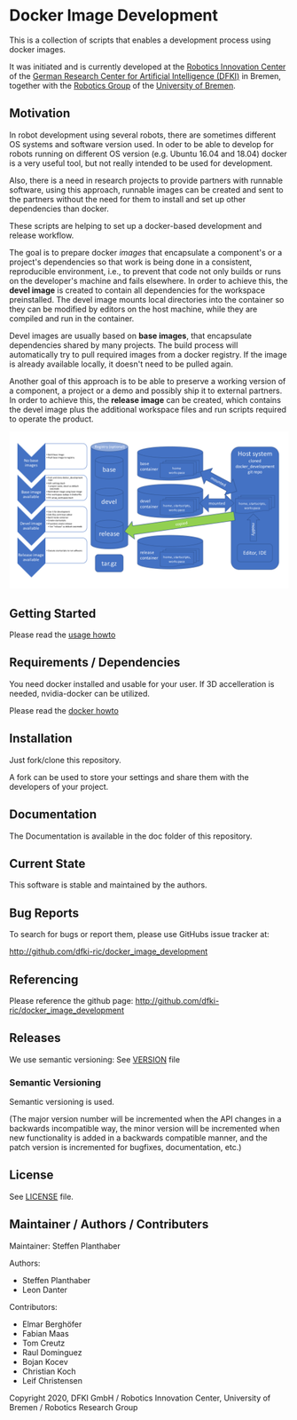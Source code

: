 # Docker Image Development 

This is a collection of scripts that enables a development process using docker images.

It was initiated and is currently developed at the
[Robotics Innovation Center](http://robotik.dfki-bremen.de/en/startpage.html) of the
[German Research Center for Artificial Intelligence (DFKI)](http://www.dfki.de) in Bremen,
together with the [Robotics Group](http://www.informatik.uni-bremen.de/robotik/index_en.php)
of the [University of Bremen](http://www.uni-bremen.de/en.html).

## Motivation

In robot development using several robots, there are sometimes different OS systems and software version used.
In oder to be able to develop for robots running on different OS version (e.g. Ubuntu 16.04 and 18.04) docker is a very useful tool, but not really intended to be used for development.

Also, there is a need in research projects to provide partners with runnable software, using this approach, runnable images can be created and sent to the partners without the need for them to install and set up other dependencies than docker.


These scripts are helping to set up a docker-based development and release workflow.

The goal is to prepare docker _images_ that encapsulate a component's or a project's dependencies so that work is being done in a consistent, reproducible environment, i.e., to prevent that code not only builds or runs on the developer's machine and fails elsewhere.
In order to achieve this, the **devel image** is created to contain all dependencies for the workspace preinstalled. The devel image mounts local directories into the container so they can be modified by editors on the host machine, while they are compiled and run in the container.

Devel images are usually based on **base images**, that encapsulate dependencies shared by many projects.
The build process will automatically try to pull required images from a docker registry.
If the image is already available locally, it doesn't need to be pulled again.

Another goal of this approach is to be able to preserve a working version of a component, a project or a demo and possibly ship it to external partners.
In order to achieve this, the **release image** can be created, which contains the devel image plus the additional workspace files and run scripts required to operate the product.

![process overview](/doc/docker_development_image.png?raw=true "process overview")



## Getting Started

Please read the [usage howto](doc/020_Usage.md)

## Requirements / Dependencies

You need docker installed and usable for your user.
If 3D accelleration is needed, nvidia-docker can be utilized.

Please read the [docker howto](doc/010_Setup_Docker.md)

## Installation

Just fork/clone this repository.

A fork can be used to store your settings and share them with the developers of your project.

## Documentation

The Documentation is available in the doc folder of this repository.

## Current State

This software is stable and maintained by the authors.

## Bug Reports

To search for bugs or report them, please use GitHubs issue tracker at:

http://github.com/dfki-ric/docker_image_development


## Referencing

Please reference the github page: http://github.com/dfki-ric/docker_image_development

## Releases

We use semantic versioning: See [VERSION](VERSION) file

### Semantic Versioning

Semantic versioning is used.

(The major version number will be incremented when the API changes in a backwards incompatible way, the minor
version will be incremented when new functionality is added in a backwards compatible manner, and the patch version is incremented for bugfixes, documentation, etc.)

## License

See [LICENSE](LICENSE) file.

## Maintainer / Authors / Contributers

Maintainer: Steffen Planthaber

Authors:

* Steffen Planthaber
* Leon Danter

Contributors:

* Elmar Berghöfer
* Fabian Maas
* Tom Creutz
* Raul Dominguez
* Bojan Kocev
* Christian Koch
* Leif Christensen

Copyright 2020, DFKI GmbH / Robotics Innovation Center, University of Bremen / Robotics Research Group
